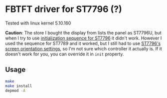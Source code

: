 # FBTFT driver for ST7796 (?)

Tested with linux kernel 5.10.160

**Caution**: The store I bought the display from lists the panel as ST7796U, but when I try to use [initialization sequence for ST7796](https://github.com/birdtechstep/tinydrm/blob/master/st7796.c#L112-L196) it didn't work. However I used the sequence for ST7789 and it worked, but I still had to use [ST7796's screen orientation settings](https://github.com/birdtechstep/tinydrm/blob/master/st7796.c#L179-L196), so I'm not sure which controller it actually is. If it doesn't work for you, you can override it in `init` property.

## Usage
```sh
make
make install
depmod -A
```

